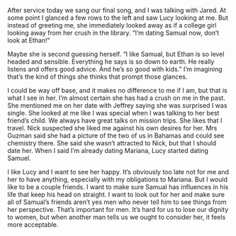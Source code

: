 After service today we sang our final song, and I was talking with Jared. At some point I glanced a few rows to the left and saw Lucy looking at me. But instead of greeting me, she immediately looked away as if a college girl looking away from her crush in the library. “I’m dating Samual now, don’t look at Ethan!”

Maybe she is second guessing herself. “I like Samual, but Ethan is so level headed and sensible. Everything he says is so down to earth. He really listens and offers good advice. And he’s so good with kids.” I’m imagining that’s the kind of things she thinks that prompt those glances.

I could be way off base, and it makes no difference to me if I am, but that is what I see in her. I’m almost certain she has had a crush on me in the past. She mentioned me on her date with Jeffrey saying she was surprised I was single. She looked at me like I was special when I was talking to her best friend’s child. We always have great talks on mission trips. She likes that I travel. Nick suspected she liked me against his own desires for her. Mrs Guzman said she had a picture of the two of us in Bahamas and could see chemistry there. She said she wasn’t attracted to Nick, but that I should date her. When I said I’m already dating Mariana, Lucy started dating Samuel.

I like Lucy and I want to see her happy. It’s obviously too late not for me and her to have anything, especially with my obligations to Mariana. But I would like to be a couple friends. I want to make sure Samual has influences in his life that keep his head on straight. I want to look out for her and make sure all of Samual’s friends aren’t yes men who never tell him to see things from her perspective. That’s important for men. It’s hard for us to lose our dignity to women, but when another man tells us we ought to consider her, it feels more acceptable.

